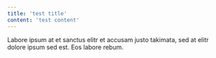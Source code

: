 ```yaml
---
title: 'test title'
content: 'test content'
---
```


Labore ipsum at et sanctus elitr et accusam justo takimata, sed at elitr dolore ipsum sed est. Eos labore rebum.